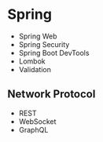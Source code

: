 # Spring

- Spring Web
- Spring Security
- Spring Boot DevTools
- Lombok
- Validation


## Network Protocol
- REST
- WebSocket
- GraphQL
